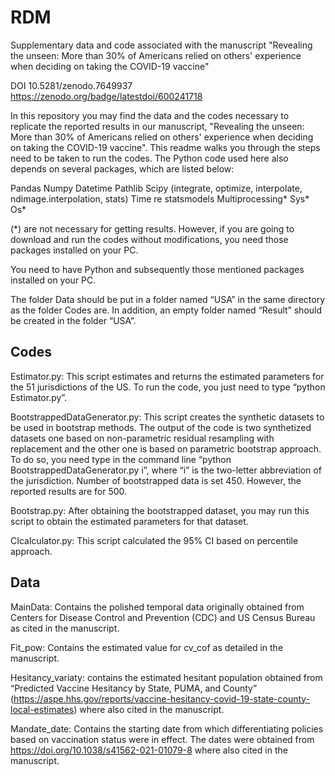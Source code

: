 # RDM
Supplementary data and code associated with the manuscript "Revealing the unseen: More than 30% of Americans relied on others' experience when deciding on taking the COVID-19 vaccine"

DOI 10.5281/zenodo.7649937
https://zenodo.org/badge/latestdoi/600241718

In this repository you may find the data and the codes necessary to replicate the reported results in our manuscript, "Revealing the unseen: More than 30% of Americans relied on others' experience when deciding on taking the COVID-19 vaccine".
This readme walks you through the steps need to be taken to run the codes.
The Python code used here also depends on several packages, which are listed below:

Pandas
Numpy
Datetime
Pathlib
Scipy (integrate, optimize, interpolate, ndimage.interpolation, stats)
Time
re
statsmodels
Multiprocessing*
Sys*
Os*

(*) are not necessary for getting results. However, if you are going to download and run the codes without modifications, you need those packages installed on your PC.

You need to have Python and subsequently those mentioned packages installed on your PC.

The folder Data should be put in a folder named “USA” in the same directory as the folder Codes are. 
In addition, an empty folder named “Result” should be created in the folder “USA”.

## Codes

Estimator.py: This script estimates and returns the estimated parameters for the 51 jurisdictions of the US. To run the code, you just need to type “python Estimator.py”. 

BootstrappedDataGenerator.py: This script creates the synthetic datasets to be used in bootstrap methods. The output of the code is two synthetized datasets one based on non-parametric residual resampling with replacement and the other one is based on parametric bootstrap approach. To do so, you need type in the command line “python BootstrappedDataGenerator.py i”, where “i” is the two-letter abbreviation of the jurisdiction. Number of bootstrapped data is set 450. However, the reported results are for 500.

Bootstrap.py: After obtaining the bootstrapped dataset, you may run this script to obtain the estimated parameters for that dataset.


CIcalculator.py: This script calculated the 95% CI based on percentile approach.


## Data
MainData: Contains the polished temporal data originally obtained from Centers for Disease Control and Prevention (CDC) and US Census Bureau as cited in the manuscript.

Fit_pow: Contains the estimated value for cv_cof as detailed in the manuscript.

Hesitancy_variaty: contains the estimated hesitant population obtained from “Predicted Vaccine Hesitancy by State, PUMA, and County” (https://aspe.hhs.gov/reports/vaccine-hesitancy-covid-19-state-county-local-estimates) where also cited in the manuscript.

Mandate_date: Contains the starting date from which differentiating policies based on vaccination status were in effect. The dates were obtained from https://doi.org/10.1038/s41562-021-01079-8 where also cited in the manuscript.
